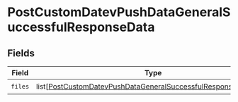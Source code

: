 # PostCustomDatevPushDataGeneralSuccessfulResponseData


## Fields

| Field                                                                                                                                               | Type                                                                                                                                                | Required                                                                                                                                            | Description                                                                                                                                         |
| --------------------------------------------------------------------------------------------------------------------------------------------------- | --------------------------------------------------------------------------------------------------------------------------------------------------- | --------------------------------------------------------------------------------------------------------------------------------------------------- | --------------------------------------------------------------------------------------------------------------------------------------------------- |
| `files`                                                                                                                                             | list[[PostCustomDatevPushDataGeneralSuccessfulResponseDataFiles](../../models/shared/postcustomdatevpushdatageneralsuccessfulresponsedatafiles.md)] | :heavy_check_mark:                                                                                                                                  | N/A                                                                                                                                                 |